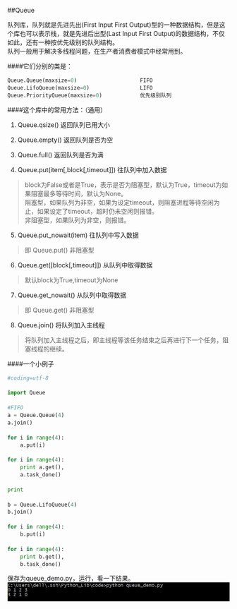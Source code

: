 ##Queue

队列库，队列就是先进先出(First Input First Output)型的一种数据结构，但是这个库也可以表示栈，就是先进后出型(Last Input First Output)的数据结构，不仅如此，还有一种按优先级别的队列结构。                             
队列一般用于解决多线程问题，在生产者消费者模式中经常用到。                    

####它们分别的类是：       

```python               
Queue.Queue(maxsize=0)                    FIFO                      
Queue.LifoQueue(maxsize=0)                LIFO                     
Queue.PriorityQueue(maxsize=0)            优先级别队列                        
```

####这个库中的常用方法：（通用）
1. Queue.qsize()                                    返回队列已用大小

1. Queue.empty()                                    返回队列是否为空

1. Queue.full()                                     返回队列是否为满

1. Queue.put(item[,block[,timeout]])                往队列中加入数据
>block为False或者是True，表示是否为阻塞型，默认为True，timeout为如果阻塞最多等待时间，默认为None。                                  
>阻塞型，如果队列为非空，如果为设定timeout，则阻塞进程等待空闲为止，如果设定了timeout，超时仍未空闲则报错。                              
>非阻塞型，如果队列为非空，则报错。                       
5. Queue.put_nowait(item)                           往队列中写入数据             
>即 Queue.put()  非阻塞型
6. Queue.get([block[,timeout]])                     从队列中取得数据             
>默认block为True,timeout为None
7. Queue.get_nowait()                               从队列中取得数据         
> 即 Queue.get()  非阻塞型
8. Queue.join()                                     将队列加入主线程
>将队列加入主线程之后，即主线程等该任务结束之后再进行下一个任务，阻塞线程的继续。           

####一个小例子

```python
#coding=utf-8

import Queue

#FIFO
a = Queue.Queue(4)
a.join()

for i in range(4):
	a.put(i)

for i in range(4):
	print a.get(),
	a.task_done()

print 

b = Queue.LifoQueue(4)
b.join()

for i in range(4):
	b.put(i)

for i in range(4):
	print b.get(),
	b.task_done()
```

保存为queue_demo.py，运行，看一下结果。                            
![queue_demo.jpg](images/queue_demo.jpg)
